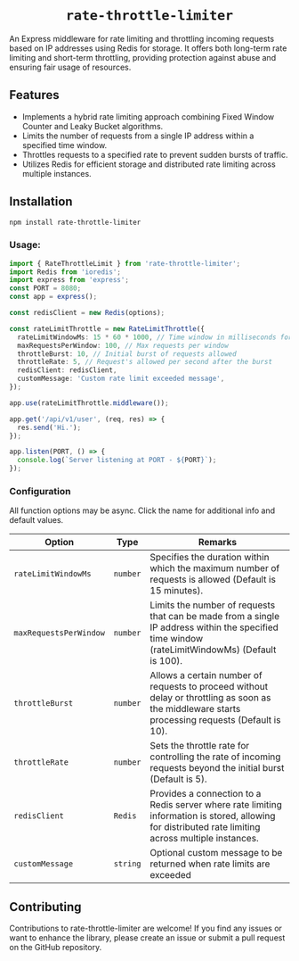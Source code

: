 <h1 align="center"> <code>rate-throttle-limiter</code> </h1>

An Express middleware for rate limiting and throttling incoming requests based on IP addresses using Redis for storage. It offers both long-term rate limiting and short-term throttling, providing protection against abuse and ensuring fair usage of resources.

## Features

- Implements a hybrid rate limiting approach combining Fixed Window Counter and Leaky Bucket algorithms.
- Limits the number of requests from a single IP address within a specified time window.
- Throttles requests to a specified rate to prevent sudden bursts of traffic.
- Utilizes Redis for efficient storage and distributed rate limiting across multiple instances.

## Installation

```bash
npm install rate-throttle-limiter
```

### Usage:

```typescript
import { RateThrottleLimit } from 'rate-throttle-limiter';
import Redis from 'ioredis';
import express from 'express';
const PORT = 8080;
const app = express();

const redisClient = new Redis(options);

const rateLimitThrottle = new RateLimitThrottle({
  rateLimitWindowMs: 15 * 60 * 1000, // Time window in milliseconds for rate limiting
  maxRequestsPerWindow: 100, // Max requests per window
  throttleBurst: 10, // Initial burst of requests allowed
  throttleRate: 5, // Request's allowed per second after the burst
  redisClient: redisClient,
  customMessage: 'Custom rate limit exceeded message',
});

app.use(rateLimitThrottle.middleware());

app.get('/api/v1/user', (req, res) => {
  res.send('Hi.');
});

app.listen(PORT, () => {
  console.log(`Server listening at PORT - ${PORT}`);
});
```

### Configuration

All function options may be async. Click the name for additional info and
default values.

| Option                 | Type     | Remarks                                                                                                                                              |
| ---------------------- | -------- | ---------------------------------------------------------------------------------------------------------------------------------------------------- |
| `rateLimitWindowMs`    | `number` | Specifies the duration within which the maximum number of requests is allowed (Default is 15 minutes).                                               |
| `maxRequestsPerWindow` | `number` | Limits the number of requests that can be made from a single IP address within the specified time window (rateLimitWindowMs) (Default is 100).       |
| `throttleBurst`        | `number` | Allows a certain number of requests to proceed without delay or throttling as soon as the middleware starts processing requests (Default is 10).     |
| `throttleRate`         | `number` | Sets the throttle rate for controlling the rate of incoming requests beyond the initial burst (Default is 5).                                        |
| `redisClient`          | `Redis`  | Provides a connection to a Redis server where rate limiting information is stored, allowing for distributed rate limiting across multiple instances. |
| `customMessage`        | `string` | Optional custom message to be returned when rate limits are exceeded                                                                                 |

## Contributing

Contributions to rate-throttle-limiter are welcome! If you find any issues or want to enhance the library, please create an issue or submit a pull request on the GitHub repository.
